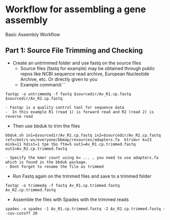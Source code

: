 # Workflow for assembling a gene assembly
Basic Assembly Workflow

## Part 1: Source File Trimming and Checking
- Create an untrimmed folder and use fastq on the source files
	- Source files (fastq for example) may be obtained through public repos like NCBI sequence read archive, European Nucleotide Archive, etc. Or directly given to you
	- Example command:```
```
fastqc -o untrimmedq -f fastq $sourcedir/Av_R1.cp.fastq $sourcedir/Av_R2.cp.fastq
```
	- Fastqc is a quality control tool for sequence data
	-  In this example R1 (read 1) is forward read and R2 (read 2) is reverse read

- Then use bbduk to trim the files
```
bbduk.sh in1=$sourcedir/Av_R1.cp.fastq in2=$sourcedir/Av_R2.cp.fastq ref=/mnt/s-ws/everyone/bbmap/resources/adapters.fa  ktrim=r k=23 mink=11 hdist=1 tpe tbo ftm=5 out1=Av_R1.cp.trimmed.fastq out2=Av_R2.cp.trimmed.fastq
```
	- Specify the kmer count using k= ... , you need to use adapters.fa which is found in the bbduk package.
	- Dont forget to rename the file as trimmed
- Run Fastq again on the trimmed files and save to a trimmed folder
```
fastqc -o trimmedq -f fastq Av_R1.cp.trimmed.fastq Av_R2.cp.trimmed.fastq
```

- Assemble the files with Spades with the trimmed reads
```
spades -o spades -1 Av_R1.cp.trimmed.fastq -2 Av_R2.cp.trimmed.fastq --cov-cutoff 20
```
